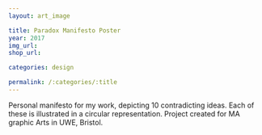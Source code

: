 ```yaml
---
layout: art_image

title: Paradox Manifesto Poster
year: 2017
img_url: 
shop_url:

categories: design

permalink: /:categories/:title
---
```


Personal manifesto for my work, depicting 10 contradicting ideas. Each of these is illustrated in a circular representation. Project created for MA graphic Arts in UWE, Bristol.
